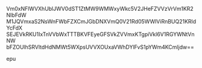 Vm0xNFlWVXhUblJWV0dST1ZtMW9WMWxyWkc5V2JHeFZVVzVrVm1KR2NIbFdW
M1JQVmxaS2NsWnFWbFZXCmJGbDNXVmQ0V21Rd05WWlViRnBUQ21KRldYcFdX
SEJEVkRKU1IxTnVVbWxTTTBKVFEyeGFSVkZVVmxKTgpiVkl6V1RGYWNtVnNW
bFZOUlhSRVltdHdNMWt5WXpsUVVXOUxaVWhDYlFvS1pYWm4KCmljdw==

epu